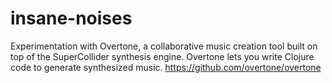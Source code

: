 # insane-noises

Experimentation with Overtone, a collaborative music creation tool built on top of the SuperCollider synthesis engine.
Overtone lets you write Clojure code to generate synthesized music.
https://github.com/overtone/overtone
